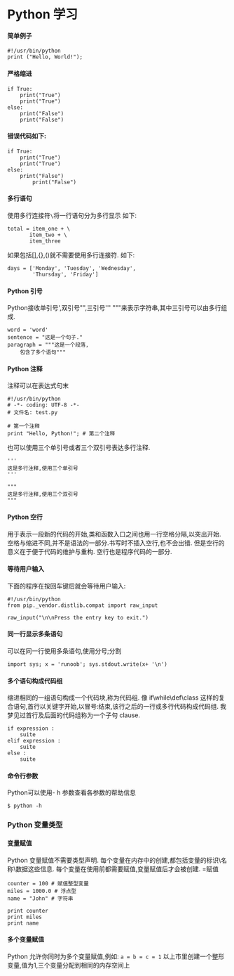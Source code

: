 #  Python 学习

#### 简单例子
```
#!/usr/bin/python
print ("Hello, World!");
```

#### 严格缩进

```
if True:
    print("True")
    print("True")
else:
    print("False")
    print("False")
```
#### 错误代码如下:

```
if True:
    print("True")
    print("True")
else:
    print("False")
        print("False")
```

#### 多行语句

使用多行连接符`\`将一行语句分为多行显示
如下:

```
total = item_one + \
	   item_two + \
	   item_three
```
如果包括[],{},()就不需要使用多行连接符.
如下:

```
days = ['Monday', 'Tuesday', 'Wednesday', 
	    'Thursday', 'Friday']
```

#### Python 引号
Python接收单引号',双引号"",三引号''' """来表示字符串,其中三引号可以由多行组成.

```
word = 'word'
sentence = "这是一个句子."
paragraph = """这是一个段落,
	包含了多个语句"""
```

#### Python 注释
注释可以在表达式句末

```
#!/usr/bin/python
# -*- coding: UTF-8 -*-
# 文件名: test.py

# 第一个注释
print "Hello, Python!"; # 第二个注释
```

也可以使用三个单引号或者三个双引号表达多行注释.

```
'''  
这是多行注释,使用三个单引号  
'''  

"""
这是多行注释,使用三个双引号
"""
```

#### Python 空行
用于表示一段新的代码的开始,类和函数入口之间也用一行空格分隔,以突出开始.
空格与缩进不同,并不是语法的一部分.书写时不插入空行,也不会出错.
但是空行的意义在于便于代码的维护与重构.
空行也是程序代码的一部分.

#### 等待用户输入
下面的程序在按回车键后就会等待用户输入:

```
#!/usr/bin/python
from pip._vendor.distlib.compat import raw_input

raw_input("\n\nPress the entry key to exit.")
```

#### 同一行显示多条语句
可以在同一行使用多条语句,使用分号;分割

```
import sys; x = 'runoob'; sys.stdout.write(x+ '\n') 
```

#### 多个语句构成代码组

缩进相同的一组语句构成一个代码块,称为代码组.
像 if\while\def\class 这样的复合语句,首行以关键字开始,以冒号:结束,该行之后的一行或多行代码构成代码组.
我梦见过首行及后面的代码组称为一个子句 clause.

```
if expression :
	suite
elif expression :
	suite
else :
	suite
```

#### 命令行参数
Python可以使用- h 参数查看各参数的帮助信息

```
$ python -h
```

### Python 变量类型

#### 变量赋值
Python 变量赋值不需要类型声明.
每个变量在内存中的创建,都包括变量的标识\名称\数据这些信息.
每个变量在使用前都需要赋值,变量赋值后才会被创建.
=赋值

```
counter = 100 # 赋值整型变量
miles = 1000.0 # 浮点型
name = "John" # 字符串

print counter
print miles
print name
```

#### 多个变量赋值
Python 允许你同时为多个变量赋值,例如:
`a = b = c = 1`
以上市里创建一个整形变量,值为1,三个变量分配到相同的内存空间上




















